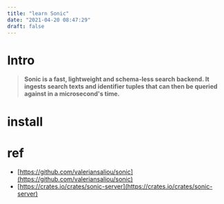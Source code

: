 ```yaml
---
title: "learn Sonic"
date: "2021-04-20 08:47:29"
draft: false
---
```


# Intro
> **Sonic is a fast, lightweight and schema-less search backend. It ingests search texts and identifier tuples that can then be queried against in a microsecond's time.**




# install


# ref

- [https://github.com/valeriansaliou/sonic](https://github.com/valeriansaliou/sonic)
- [https://crates.io/crates/sonic-server](https://crates.io/crates/sonic-server)

